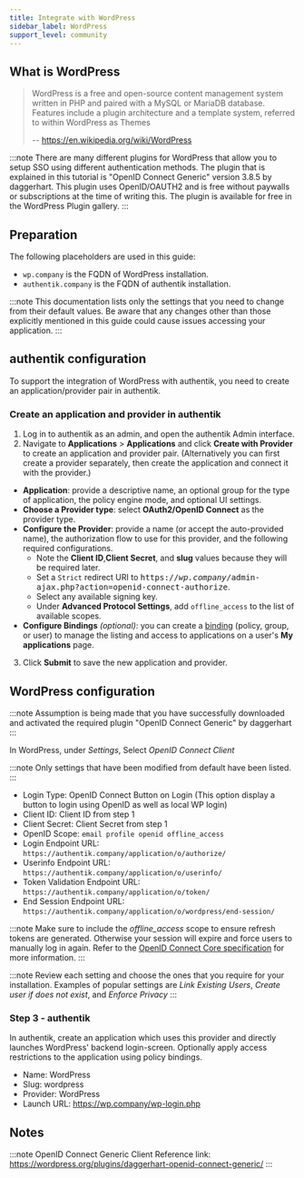```yaml
---
title: Integrate with WordPress
sidebar_label: WordPress
support_level: community
---
```


## What is WordPress

> WordPress is a free and open-source content management system written in PHP and paired with a MySQL or MariaDB database. Features include a plugin architecture and a template system, referred to within WordPress as Themes
>
> -- https://en.wikipedia.org/wiki/WordPress

:::note
There are many different plugins for WordPress that allow you to setup SSO using different authentication methods. The plugin that is explained in this tutorial is "OpenID Connect Generic" version 3.8.5 by daggerhart. This plugin uses OpenID/OAUTH2 and is free without paywalls or subscriptions at the time of writing this. The plugin is available for free in the WordPress Plugin gallery.
:::

## Preparation

The following placeholders are used in this guide:

- `wp.company` is the FQDN of WordPress installation.
- `authentik.company` is the FQDN of authentik installation.

:::note
This documentation lists only the settings that you need to change from their default values. Be aware that any changes other than those explicitly mentioned in this guide could cause issues accessing your application.
:::

## authentik configuration

To support the integration of WordPress with authentik, you need to create an application/provider pair in authentik.

### Create an application and provider in authentik

1. Log in to authentik as an admin, and open the authentik Admin interface.
2. Navigate to **Applications** > **Applications** and click **Create with Provider** to create an application and provider pair. (Alternatively you can first create a provider separately, then create the application and connect it with the provider.)

- **Application**: provide a descriptive name, an optional group for the type of application, the policy engine mode, and optional UI settings.
- **Choose a Provider type**: select **OAuth2/OpenID Connect** as the provider type.
- **Configure the Provider**: provide a name (or accept the auto-provided name), the authorization flow to use for this provider, and the following required configurations.
    - Note the **Client ID**,**Client Secret**, and **slug** values because they will be required later.
    - Set a `Strict` redirect URI to <kbd>https://<em>wp.company</em>/admin-ajax.php\?action=openid-connect-authorize</kbd>.
    - Select any available signing key.
    - Under **Advanced Protocol Settings**, add `offline_access` to the list of available scopes.
- **Configure Bindings** _(optional)_: you can create a [binding](/docs/add-secure-apps/flows-stages/bindings/) (policy, group, or user) to manage the listing and access to applications on a user's **My applications** page.

3. Click **Submit** to save the new application and provider.

## WordPress configuration

:::note
Assumption is being made that you have successfully downloaded and activated the required plugin "OpenID Connect Generic" by daggerhart
:::

In WordPress, under _Settings_, Select _OpenID Connect Client_

:::note
Only settings that have been modified from default have been listed.
:::

- Login Type: OpenID Connect Button on Login (This option display a button to login using OpenID as well as local WP login)
- Client ID: Client ID from step 1
- Client Secret: Client Secret from step 1
- OpenID Scope: `email profile openid offline_access`
- Login Endpoint URL: `https://authentik.company/application/o/authorize/`
- Userinfo Endpoint URL: `https://authentik.company/application/o/userinfo/`
- Token Validation Endpoint URL: `https://authentik.company/application/o/token/`
- End Session Endpoint URL: `https://authentik.company/application/o/wordpress/end-session/`

:::note
Make sure to include the _offline_access_ scope to ensure refresh tokens are generated. Otherwise your session will expire and force users to manually log in again. Refer to the [OpenID Connect Core specification](https://openid.net/specs/openid-connect-core-1_0.html#OfflineAccess) for more information.
:::

:::note
Review each setting and choose the ones that you require for your installation. Examples of popular settings are _Link Existing Users_, _Create user if does not exist_, and _Enforce Privacy_
:::

### Step 3 - authentik

In authentik, create an application which uses this provider and directly launches WordPress' backend login-screen. Optionally apply access restrictions to the application using policy bindings.

- Name: WordPress
- Slug: wordpress
- Provider: WordPress
- Launch URL: https://wp.company/wp-login.php

## Notes

:::note
OpenID Connect Generic Client Reference link: https://wordpress.org/plugins/daggerhart-openid-connect-generic/
:::
